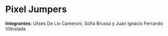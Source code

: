 # Pixel Jumpers
**Integrantes:** Ulises De Lio Cameroni, Sofia Brussa y Juan Ignacio Ferrando Villoslada
